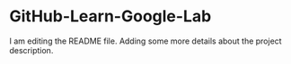 # GitHub-Learn-Google-Lab

I am editing the README file. Adding some more details about the project description. 
